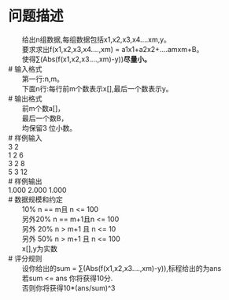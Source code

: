 <div id="pcont1" style="margin-top:20px; display:block;">

# 问题描述

<div class="pdcont">　　给出n组数据,每组数据包括x1,x2,x3,x4....xm,y。<br/>
　　要求求出f(x1,x2,x3,x4....,xm) = a1x1+a2x2+....amxm+B。<br/>
　　使得∑(Abs(f(x1,x2,x3....,xm)-y))<b>尽量小。</b></div>
# 输入格式

<div class="pdcont">　　第一行:n,m。<br/>
　　下面n行:每行前m个数表示x[],最后一个数表示y。</div>
# 输出格式

<div class="pdcont">　　前m个数a[]，<br/>
　　最后一个数B，<br/>
　　均保留3 位小数。</div>
# 样例输入

<div class="pddata">3 2<br/>
1 2 6<br/>
3 2 8<br/>
5 3 12</div>
# 样例输出

<div class="pddata">1.000 2.000 1.000</div>
# 数据规模和约定

<div class="pdcont">　　10% n == m且 n &lt;= 100<br/>
　　另外20% n == m+1且n &lt;= 100<br/>
　　另外 20% n &gt; m+1 且 n &lt;= 10<br/>
　　另外 50% n &gt; m+1 且 n &lt;= 100<br/>
　　x[],y为实数</div>
# 评分规则

<div class="pdcont">　　设你给出的sum = ∑(Abs(f(x1,x2,x3....,xm)-y)),标程给出的为ans<br/>
　　若sum &lt;= ans 你将获得10分.<br/>
　　否则你将获得10*(ans/sum)^3</div>

</div>